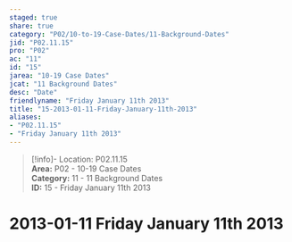 ```yaml
---  
staged: true  
share: true  
category: "P02/10-to-19-Case-Dates/11-Background-Dates"  
jid: "P02.11.15"  
pro: "P02"  
ac: "11"  
id: "15"  
jarea: "10-19 Case Dates"  
jcat: "11 Background Dates"  
desc: "Date"  
friendlyname: "Friday January 11th 2013"  
title: "15-2013-01-11-Friday-January-11th-2013"  
aliases:   
- "P02.11.15"  
- "Friday January 11th 2013"  
---  
```

>[!info]- Location: P02.11.15  
>**Area:** P02 - 10-19 Case Dates  
>**Category:** 11 - 11 Background Dates  
>**ID:** 15 - Friday January 11th 2013  
  
# 2013-01-11 Friday January 11th 2013  
